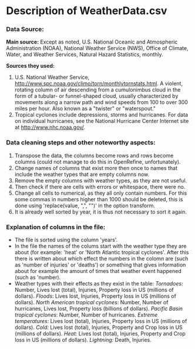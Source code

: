 
# Description of WeatherData.csv

### Data Source: 

**Main source:** 
Except as noted, U.S. National Oceanic and Atmospheric Administration (NOAA), National Weather Service (NWS), Office of Climate, Water, and Weather Services, Natural Hazard Statistics, monthly.

**Sources they used:**
1. U.S. National Weather Service, <http://www.spc.noaa.gov/climo/torn/monthlytornstats.html>. A violent, rotating column of air descending from a cumulonimbus cloud in the form of a tubular- or funnel-shaped cloud, usually characterized by movements along a narrow path and wind speeds from 100 to over 300 miles per hour. Also known as a "twister" or "waterspout."  					
2. Tropical cyclones include depressions, storms and hurricanes. For data on individual hurricanes, see the National Hurricane Center Internet site at <http://www.nhc.noaa.gov/>.										


### Data cleaning steps and other noteworthy aspects: 

1. Transpose the data, the columns become rows and rows become columns (could not manage to do this in OpenRefine, unfortunately). 
2. Change names of columns that exist more then once to names that include the weather types that are empty columns now. 
3. Remove the empty columns with weather types, as they are not useful. 
4. Then check if there are cells with errors or whitespace, there were no. 
5. Change all cells to numerical, as they all only contain numbers. For this some commas in numbers higher than 1000 should be deleted, this is done using 'replace(value, ",", "")' in the option transform. 
6. It is already well sorted by year, it is thus not necessary to sort it again. 

### Explanation of columns in the file: 

* The file is sorted using the column 'years'. 
* In the file the names of the colums start with the weather type they are about (for example: 'heat' or 'North Atlantic tropical cyclones'. After this there is written about which effect the numbers in the colomn are (such as 'number of injuries' or 'deaths') or something that gives information about for example the amount of times that weather event happened (such as 'number). 
* Weather types with their effects as they exist in the table: 
*Tornadoes*: Number, Lives lost (total), Injuries, Property loss in US (millions of dollars).
*Floods*: Lives lost, Injuries, Property loss in US (millions of dollars).
*North American tropical cyclones*: Number, Number of hurricanes, Lives lost, Property loss (billions of dollars). 
*Pacific Basin tropical cyclones*: Number, Number of hurricanes. 
*Extreme temperatures:* Lives lost (total), Injuries, Property loss in US (millions of dollars).
*Cold:* Lives lost (total), Injuries, Property and Crop loss in US (millions of dollars). 
*Heat:* Lives lost (total), Injuries, Property and Crop loss in US (millions of dollars).
*Lightning:* Death, Injuries. 



	